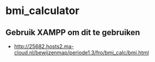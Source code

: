 # bmi_calculator
## Gebruik XAMPP om dit te gebruiken
* http://25682.hosts2.ma-cloud.nl/bewijzenmap/periode1.3/fro/bmi_calc/bmi.html 
